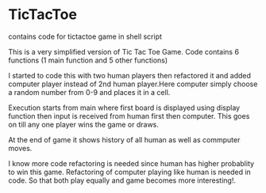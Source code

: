 # TicTacToe
contains code for tictactoe game in shell script

This is a very simplified version of Tic Tac Toe Game.
Code contains 6 functions (1 main function and 5 other functions)

I started to code this with two human players then refactored it and added computer player
instead of 2nd human player.Here computer simply choose a random number from 0-9 and places
it in a cell.

Execution starts from main where first board is displayed using display function then input 
is received from human first then computer. This goes on till any one player wins the game or draws.

At the end of game it shows history of all human as well as commputer moves.

I know more code refactoring is needed since human has higher probablity to win this game.
Refactoring of computer playing like human is needed in code. So that both play equally and
game becomes more interesting!.

